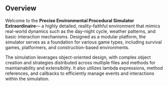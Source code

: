 ## Overview

Welcome to the **Precise Environmental Procedural Simulator Extraordinaire**—
a highly detailed, reality-faithful environment that mimics real-world dynamics 
such as the day-night cycle, weather patterns, and basic interaction mechanisms.
Designed as a modular platform, the simulator serves as a foundation for various game types,
 including survival games, platformers, and construction-based environments.

The simulation leverages object-oriented design,
with complex object creation and strategies distributed across multiple files and methods for maintainability and extensibility.
It also utilizes lambda expressions, method references, and callbacks to efficiently manage events and interactions within the simulation.
